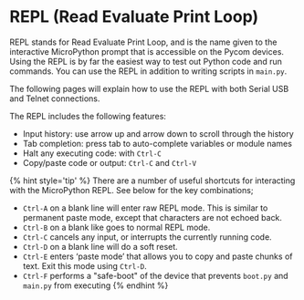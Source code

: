 # REPL (Read Evaluate Print Loop)

REPL stands for Read Evaluate Print Loop, and is the name given to the interactive MicroPython prompt that is accessible on the Pycom devices. Using the REPL is by far the easiest way to test out Python code and run commands. You can use the REPL in addition to writing scripts in `main.py`.

The following pages will explain how to use the REPL with both Serial USB and Telnet connections.

The REPL includes the following features:

- Input history: use arrow up and arrow down to scroll through the history
- Tab completion: press tab to auto-complete variables or module names
- Halt any executing code: with `Ctrl-C`
- Copy/paste code or output: `Ctrl-C` and `Ctrl-V`

{% hint style='tip' %}
There are a number of useful shortcuts for interacting with the MicroPython REPL. See below for the key combinations;

- `Ctrl-A` on a blank line will enter raw REPL mode. This is similar to permanent paste mode, except that characters are not echoed back.
- `Ctrl-B` on a blank like goes to normal REPL mode.
- `Ctrl-C` cancels any input, or interrupts the currently running code.
- `Ctrl-D` on a blank line will do a soft reset.
- `Ctrl-E` enters ‘paste mode’ that allows you to copy and paste chunks of text. Exit this mode using `Ctrl-D`.
- `Ctrl-F` performs a "safe-boot" of the device that prevents `boot.py` and `main.py` from executing
{% endhint %}
